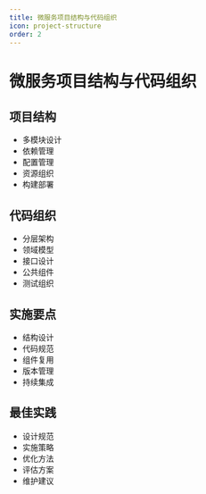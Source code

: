 ```yaml
---
title: 微服务项目结构与代码组织
icon: project-structure
order: 2
---
```


# 微服务项目结构与代码组织

## 项目结构
- 多模块设计
- 依赖管理
- 配置管理
- 资源组织
- 构建部署

## 代码组织
- 分层架构
- 领域模型
- 接口设计
- 公共组件
- 测试组织

## 实施要点
- 结构设计
- 代码规范
- 组件复用
- 版本管理
- 持续集成

## 最佳实践
- 设计规范
- 实施策略
- 优化方法
- 评估方案
- 维护建议
